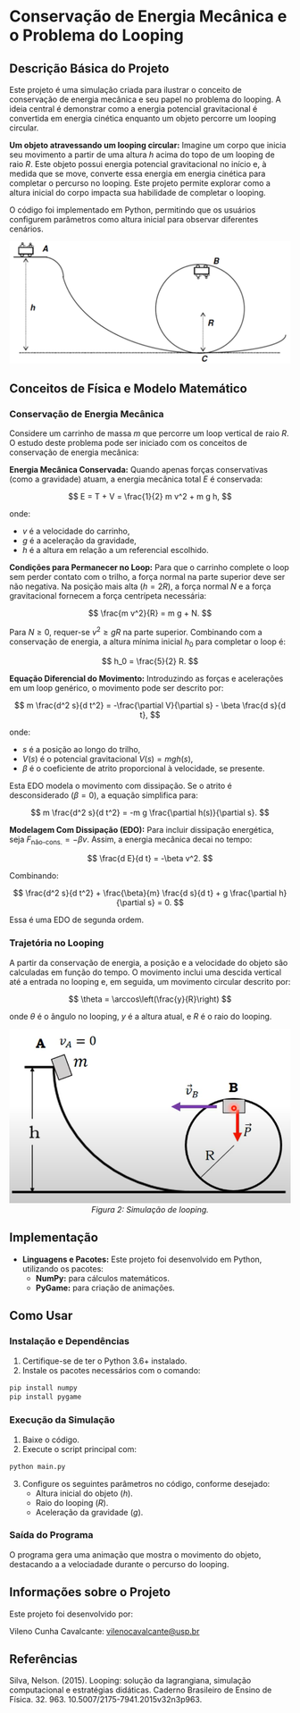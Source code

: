 # Conservação de Energia Mecânica e o Problema do Looping

## Descrição Básica do Projeto
Este projeto é uma simulação criada para ilustrar o conceito de conservação de energia mecânica e seu papel no problema do looping. A ideia central é demonstrar como a energia potencial gravitacional é convertida em energia cinética enquanto um objeto percorre um looping circular.

**Um objeto atravessando um looping circular:**
Imagine um corpo que inicia seu movimento a partir de uma altura $h$ acima do topo de um looping de raio $R$. Este objeto possui energia potencial gravitacional no início e, à medida que se move, converte essa energia em energia cinética para completar o percurso no looping. Este projeto permite explorar como a altura inicial do corpo impacta sua habilidade de completar o looping.

O código foi implementado em Python, permitindo que os usuários configurem parâmetros como altura inicial para observar diferentes cenários.

<p align="center">
  <img src="imagens/image1.png">
  <br>
</p>

## Conceitos de Física e Modelo Matemático

### Conservação de Energia Mecânica

Considere um carrinho de massa $m$ que percorre um loop vertical de raio $R$. O estudo deste problema pode ser iniciado com os conceitos de conservação de energia mecânica:

**Energia Mecânica Conservada:**
Quando apenas forças conservativas (como a gravidade) atuam, a energia mecânica total $E$ é conservada:

$$
E = T + V = \frac{1}{2} m v^2 + m g h,
$$

onde:
- $v$ é a velocidade do carrinho,
- $g$ é a aceleração da gravidade,
- $h$ é a altura em relação a um referencial escolhido.

**Condições para Permanecer no Loop:**
Para que o carrinho complete o loop sem perder contato com o trilho, a força normal na parte superior deve ser não negativa. Na posição mais alta ($h = 2R$), a força normal $N$ e a força gravitacional fornecem a força centrípeta necessária:

$$
\frac{m v^2}{R} = m g + N.
$$

Para $N \geq 0$, requer-se $v^2 \geq g R$ na parte superior. Combinando com a conservação de energia, a altura mínima inicial $h_0$ para completar o loop é:

$$
h_0 = \frac{5}{2} R.
$$

**Equação Diferencial do Movimento:**
Introduzindo as forças e acelerações em um loop genérico, o movimento pode ser descrito por:

$$
m \frac{d^2 s}{d t^2} = -\frac{\partial V}{\partial s} - \beta \frac{d s}{d t},
$$

onde:
- $s$ é a posição ao longo do trilho,
- $V(s)$ é o potencial gravitacional $V(s) = m g h(s)$,
- $\beta$ é o coeficiente de atrito proporcional à velocidade, se presente.

Esta EDO modela o movimento com dissipação. Se o atrito é desconsiderado ($\beta = 0$), a equação simplifica para:

$$
m \frac{d^2 s}{d t^2} = -m g \frac{\partial h(s)}{\partial s}.
$$

**Modelagem Com Dissipação (EDO):**
Para incluir dissipação energética, seja $F_{\text{não-cons.}} = -\beta v$. Assim, a energia mecânica decai no tempo:

$$
\frac{d E}{d t} = -\beta v^2.
$$

Combinando:

$$
\frac{d^2 s}{d t^2} + \frac{\beta}{m} \frac{d s}{d t} + g \frac{\partial h}{\partial s} = 0.
$$

Essa é uma EDO de segunda ordem.

### Trajetória no Looping

A partir da conservação de energia, a posição e a velocidade do objeto são calculadas em função do tempo. O movimento inclui uma descida vertical até a entrada no looping e, em seguida, um movimento circular descrito por:

$$
\theta = \arccos\left(\frac{y}{R}\right)
$$

onde $\theta$ é o ângulo no looping, $y$ é a altura atual, e $R$ é o raio do looping.

<p align="center">
  <img src="imagens/image2.png" >
  <br>
  <em>Figura 2: Simulação de looping.</em>
</p>

## Implementação

- **Linguagens e Pacotes:**
  Este projeto foi desenvolvido em Python, utilizando os pacotes:
  - **NumPy:** para cálculos matemáticos.
  - **PyGame:** para criação de animações.

## Como Usar

### Instalação e Dependências
1. Certifique-se de ter o Python 3.6+ instalado.
2. Instale os pacotes necessários com o comando:

```bash
pip install numpy
pip install pygame
```

### Execução da Simulação
1. Baixe o código.
2. Execute o script principal com:

```bash
python main.py
```

3. Configure os seguintes parâmetros no código, conforme desejado:
   - Altura inicial do objeto ($h$).
   - Raio do looping ($R$).
   - Aceleração da gravidade ($g$).

### Saída do Programa
O programa gera uma animação que mostra o movimento do objeto, destacando a a velociadade durante o percurso do looping.

## Informações sobre o Projeto
Este projeto foi desenvolvido por:

Vileno Cunha Cavalcante: vilenocavalcante@usp.br

## Referências
Silva, Nelson. (2015). Looping: solução da lagrangiana, simulação computacional e estratégias didáticas. Caderno Brasileiro de Ensino de Física. 32. 963. 10.5007/2175-7941.2015v32n3p963. 


